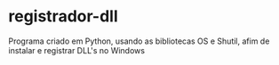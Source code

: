 # registrador-dll
Programa criado em Python, usando as bibliotecas OS e Shutil, afim de instalar e registrar DLL's no Windows
